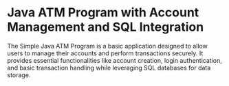 # Java ATM Program with Account Management and SQL Integration
 The Simple Java ATM Program is a basic application designed to allow users to manage their accounts and perform transactions securely. It provides essential functionalities like account creation, login authentication, and basic transaction handling while leveraging SQL databases for data storage.
